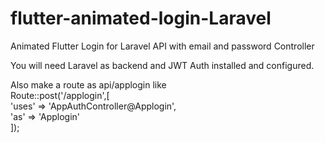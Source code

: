 # flutter-animated-login-Laravel
Animated Flutter Login for Laravel API with email and password Controller

You will need Laravel as backend and JWT Auth installed and configured.


Also make a route as api/applogin like <br>
Route::post('/applogin',[ <br>
    'uses' => 'AppAuthController@Applogin',<br>
    'as'   => 'Applogin'<br>
]);

